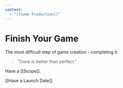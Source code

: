 ```yaml
---
context:
  - "[[Game Production]]"
---
```


# Finish Your Game

The most difficult step of game creation - completing it.

> "Done is better than perfect."

Have a [[Scope]].

[[Have a Launch Date]].

